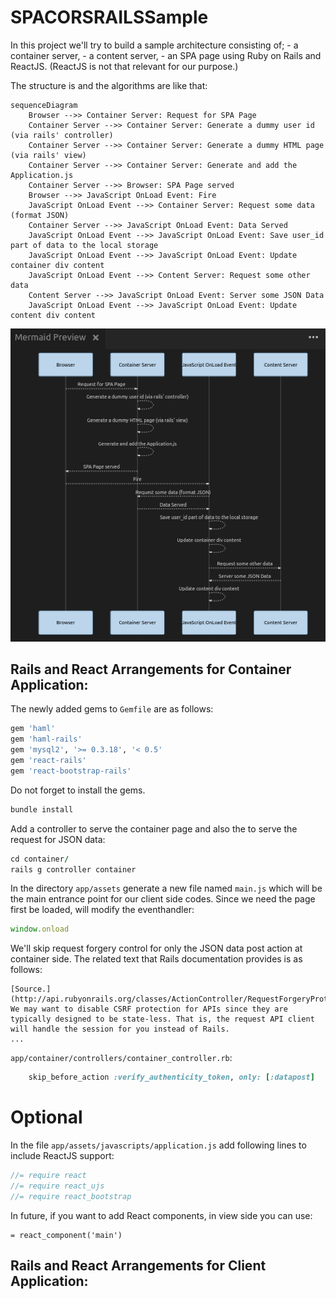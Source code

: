 # SPACORSRAILSSample

In this project we'll try to build a  sample architecture consisting of;
	- a container server,
	- a content server,
	- an SPA page
using Ruby on Rails and ReactJS. (ReactJS is not that relevant for our purpose.)

The structure is and the algorithms are like that:

```mermaid
sequenceDiagram
	Browser -->> Container Server: Request for SPA Page
	Container Server -->> Container Server: Generate a dummy user id (via rails' controller)
	Container Server -->> Container Server: Generate a dummy HTML page (via rails' view)
	Container Server -->> Container Server: Generate and add the Application.js  
	Container Server -->> Browser: SPA Page served
	Browser -->> JavaScript OnLoad Event: Fire
	JavaScript OnLoad Event -->> Container Server: Request some data (format JSON)
	Container Server -->> JavaScript OnLoad Event: Data Served
	JavaScript OnLoad Event -->> JavaScript OnLoad Event: Save user_id part of data to the local storage
	JavaScript OnLoad Event -->> JavaScript OnLoad Event: Update container div content
	JavaScript OnLoad Event -->> Content Server: Request some other data
	Content Server -->> JavaScript OnLoad Event: Server some JSON Data
	JavaScript OnLoad Event -->> JavaScript OnLoad Event: Update content div content
```
![alt tag](readme_images/SequenceDiagram.jpg)



Rails and React Arrangements for Container Application:
-------------------------------------------------------
The newly added gems to ```Gemfile``` are as follows:
```Ruby
gem 'haml'
gem 'haml-rails'
gem 'mysql2', '>= 0.3.18', '< 0.5'
gem 'react-rails'
gem 'react-bootstrap-rails'
```
Do not forget to install the gems.
```Ruby
bundle install
```
Add a controller to serve the container page and also the to serve the request for JSON data:
```Ruby
cd container/
rails g controller container
```

In the directory ```app/assets``` generate a new file named ```main.js``` which will be the main entrance point for our client side codes. Since we need the page first be loaded, will modify the eventhandler:
```JavaScript
window.onload
```

We'll skip request forgery control for only the JSON data post action at container side. The related text that Rails documentation provides is as follows:

```
[Source.](http://api.rubyonrails.org/classes/ActionController/RequestForgeryProtection.html)...
We may want to disable CSRF protection for APIs since they are typically designed to be state-less. That is, the request API client will handle the session for you instead of Rails.
...
```


```app/container/controllers/container_controller.rb```:
```Ruby
	skip_before_action :verify_authenticity_token, only: [:datapost]
```

Optional
========

In the file ```app/assets/javascripts/application.js``` add following lines to include ReactJS support:
```JavaScript
//= require react
//= require react_ujs
//= require react_bootstrap
```

In future, if you want to add React components, in view side you can use:
```haml
= react_component('main')
```

Rails and React Arrangements for Client Application:
-------------------------------------------------------
